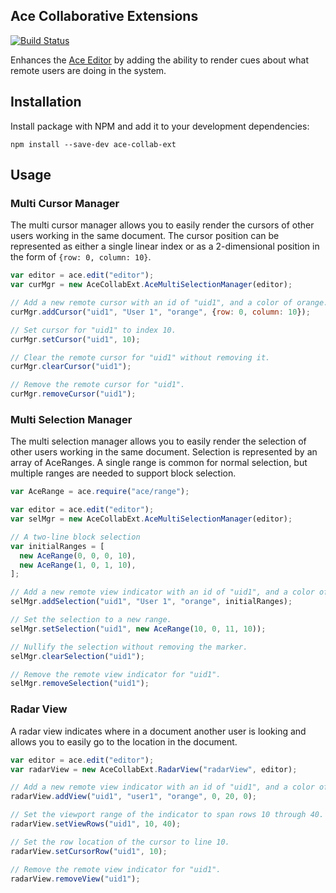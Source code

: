 ## Ace Collaborative Extensions
[![Build Status](https://travis-ci.org/convergencelabs/ace-collab-ext.svg?branch=master)](https://travis-ci.org/convergencelabs/ace-collab-ext)

Enhances the [Ace Editor](https://github.com/ajaxorg/ace) by adding the ability to render cues about
what remote users are doing in the system.

## Installation

Install package with NPM and add it to your development dependencies:

```npm install --save-dev ace-collab-ext```

## Usage

### Multi Cursor Manager
The multi cursor manager allows you to easily render the cursors of other users
working in the same document.  The cursor position can be represented as either
a single linear index or as a 2-dimensional position in the form of
```{row: 0, column: 10}```.

```javascript
var editor = ace.edit("editor");
var curMgr = new AceCollabExt.AceMultiSelectionManager(editor);

// Add a new remote cursor with an id of "uid1", and a color of orange.
curMgr.addCursor("uid1", "User 1", "orange", {row: 0, column: 10});

// Set cursor for "uid1" to index 10.
curMgr.setCursor("uid1", 10);

// Clear the remote cursor for "uid1" without removing it.
curMgr.clearCursor("uid1");

// Remove the remote cursor for "uid1".
curMgr.removeCursor("uid1");
```

### Multi Selection Manager
The multi selection manager allows you to easily render the selection of other
users working in the same document. Selection is represented by an array of 
AceRanges.  A single range is common for normal selection, but multiple ranges 
are needed to support block selection.

```javascript
var AceRange = ace.require("ace/range");

var editor = ace.edit("editor");
var selMgr = new AceCollabExt.AceMultiSelectionManager(editor);

// A two-line block selection
var initialRanges = [
  new AceRange(0, 0, 0, 10),
  new AceRange(1, 0, 1, 10),
];

// Add a new remote view indicator with an id of "uid1", and a color of orange.
selMgr.addSelection("uid1", "User 1", "orange", initialRanges);

// Set the selection to a new range.
selMgr.setSelection("uid1", new AceRange(10, 0, 11, 10));

// Nullify the selection without removing the marker.
selMgr.clearSelection("uid1");

// Remove the remote view indicator for "uid1".
selMgr.removeSelection("uid1");
```

### Radar View
A radar view indicates where in a document another user is looking and allows
you to easily go to the location in the document.

```javascript
var editor = ace.edit("editor");
var radarView = new AceCollabExt.RadarView("radarView", editor);

// Add a new remote view indicator with an id of "uid1", and a color of orange.
radarView.addView("uid1", "user1", "orange", 0, 20, 0);

// Set the viewport range of the indicator to span rows 10 through 40.
radarView.setViewRows("uid1", 10, 40);

// Set the row location of the cursor to line 10.
radarView.setCursorRow("uid1", 10);

// Remove the remote view indicator for "uid1".
radarView.removeView("uid1");
```
